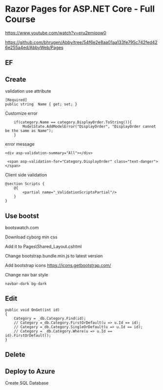 # Razor Pages for ASP.NET Core - Full Course
https://www.youtube.com/watch?v=eru2emiqow0

https://github.com/bhrugen/Abby/tree/54f6e2e8aa01aa133fe795c742fed426e255a4ed/AbbyWeb/Pages

  
## EF



## Create

validation use attribute
```
[Required]
public string  Name { get; set; }
```

Customize error
```
    if(category.Name == category.DisplayOrder.ToString()){
        ModelState.AddModelError("DisplayOrder", "DisplayOrder cannot be the same as Name");
    }
```

error message
```
<div asp-validation-summary="All"></div>
```

```
 <span asp-validation-for="Category.DisplayOrder" class="text-danger"></span>
```

Client side validation
```
@section Scripts {
    @{
        <partial name="_ValidationScriptsPartial"/>
    }
}
````
## Use bootst
bootswatch.com

Download cyborg min css

Add it to Pages\Shared\_Layout.cshtml

Change bootstrap.bundle.min.js to latest version

Add bootstrap icons
https://icons.getbootstrap.com/


Change nav bar style
```
navbar-dark bg-dark
```

## Edit
```
public void OnGet(int id)
{
    Category = _db.Category.Find(id);
    // Category =_db.Category.FirstOrDefault(u => u.Id == id);
    // Category =_db.Category.SingleOrDefault(u => u.Id == id);
    // Category = _db.Category.Where(u => u.Id == id).FirstOrDefault();
}
```



## Delete



## Deploy to Azure
Create SQL Database

